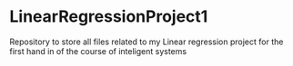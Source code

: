 # LinearRegressionProject1
Repository to store all files related to my Linear regression project for the first hand in of the course of inteligent systems
